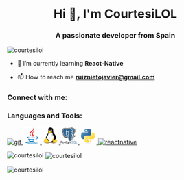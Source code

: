 <h1 align="center">Hi 👋, I'm CourtesiLOL</h1>
<h3 align="center">A passionate developer from Spain</h3>

<p align="left"> <img src="https://komarev.com/ghpvc/?username=courtesilol&label=Profile%20views&color=0e75b6&style=flat" alt="courtesilol" /> </p>

- 🌱 I’m currently learning **React-Native**

- 📫 How to reach me **ruiznietojavier@gmail.com**

<h3 align="left">Connect with me:</h3>
<p align="left">
</p>

<h3 align="left">Languages and Tools:</h3>
<p align="left"> <a href="https://git-scm.com/" target="_blank" rel="noreferrer"> <img src="https://www.vectorlogo.zone/logos/git-scm/git-scm-icon.svg" alt="git" width="40" height="40"/> </a> <a href="https://www.java.com" target="_blank" rel="noreferrer"> <img src="https://raw.githubusercontent.com/devicons/devicon/master/icons/java/java-original.svg" alt="java" width="40" height="40"/> </a> <a href="https://www.linux.org/" target="_blank" rel="noreferrer"> <img src="https://raw.githubusercontent.com/devicons/devicon/master/icons/linux/linux-original.svg" alt="linux" width="40" height="40"/> </a> <a href="https://www.postgresql.org" target="_blank" rel="noreferrer"> <img src="https://raw.githubusercontent.com/devicons/devicon/master/icons/postgresql/postgresql-original-wordmark.svg" alt="postgresql" width="40" height="40"/> </a> <a href="https://www.python.org" target="_blank" rel="noreferrer"> <img src="https://raw.githubusercontent.com/devicons/devicon/master/icons/python/python-original.svg" alt="python" width="40" height="40"/> </a> <a href="https://reactnative.dev/" target="_blank" rel="noreferrer"> <img src="https://reactnative.dev/img/header_logo.svg" alt="reactnative" width="40" height="40"/> </a> </p>

<p><img align="left" src="https://github-readme-stats.vercel.app/api/top-langs?username=courtesilol&show_icons=true&locale=en&layout=compact" alt="courtesilol" /></p>

<p>&nbsp;<img align="center" src="https://github-readme-stats.vercel.app/api?username=courtesilol&show_icons=true&locale=en" alt="courtesilol" /></p>

<p><img align="center" src="https://github-readme-streak-stats.herokuapp.com/?user=courtesilol&" alt="courtesilol" /></p>
